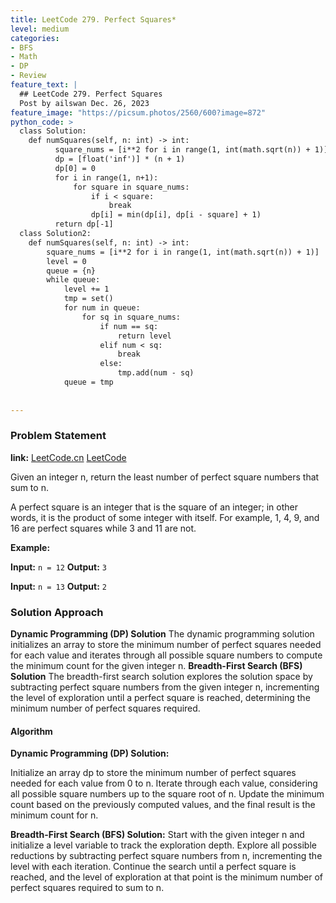 ```yaml
---
title: LeetCode 279. Perfect Squares*
level: medium
categories:
- BFS
- Math
- DP
- Review
feature_text: |
  ## LeetCode 279. Perfect Squares
  Post by ailswan Dec. 26, 2023
feature_image: "https://picsum.photos/2560/600?image=872"
python_code: >
  class Solution:
    def numSquares(self, n: int) -> int:
          square_nums = [i**2 for i in range(1, int(math.sqrt(n)) + 1)]
          dp = [float('inf')] * (n + 1)
          dp[0] = 0
          for i in range(1, n+1):
              for square in square_nums:
                  if i < square:
                      break
                  dp[i] = min(dp[i], dp[i - square] + 1)
          return dp[-1]
  class Solution2:
    def numSquares(self, n: int) -> int:
        square_nums = [i**2 for i in range(1, int(math.sqrt(n)) + 1)]
        level = 0
        queue = {n}
        while queue:
            level += 1
            tmp = set()
            for num in queue:
                for sq in square_nums:    
                    if num == sq:
                        return level
                    elif num < sq:
                        break
                    else:
                        tmp.add(num - sq)
            queue = tmp
      
         
---
```


### Problem Statement
**link:**
[LeetCode.cn](https://leetcode.cn/problems/perfect-squares/)
[LeetCode](https://leetcode.com/problems/perfect-squares/)

Given an integer n, return the least number of perfect square numbers that sum to n.

A perfect square is an integer that is the square of an integer; in other words, it is the product of some integer with itself. For example, 1, 4, 9, and 16 are perfect squares while 3 and 11 are not.

 
**Example:**

**Input:** `n = 12`
**Output:** `3`
 
**Input:** `n = 13`
**Output:** `2`

### Solution Approach
**Dynamic Programming (DP) Solution**
The dynamic programming solution initializes an array to store the minimum number of perfect squares needed for each value and iterates through all possible square numbers to compute the minimum count for the given integer n.
**Breadth-First Search (BFS) Solution**
The breadth-first search solution explores the solution space by subtracting perfect square numbers from the given integer n, incrementing the level of exploration until a perfect square is reached, determining the minimum number of perfect squares required.

#### Algorithm
**Dynamic Programming (DP) Solution:**

Initialize an array dp to store the minimum number of perfect squares needed for each value from 0 to n.
Iterate through each value, considering all possible square numbers up to the square root of n.
Update the minimum count based on the previously computed values, and the final result is the minimum count for n.

**Breadth-First Search (BFS) Solution:**
Start with the given integer n and initialize a level variable to track the exploration depth.
Explore all possible reductions by subtracting perfect square numbers from n, incrementing the level with each iteration.
Continue the search until a perfect square is reached, and the level of exploration at that point is the minimum number of perfect squares required to sum to n.
